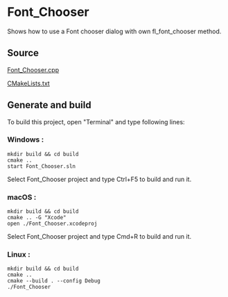 # Font_Chooser

Shows how to use a Font chooser dialog with own fl_font_chooser method.

## Source

[Font_Chooser.cpp](Font_Chooser.cpp)

[CMakeLists.txt](CMakeLists.txt)

## Generate and build

To build this project, open "Terminal" and type following lines:

### Windows :

``` shell
mkdir build && cd build
cmake .. 
start Font_Chooser.sln
```

Select Font_Chooser project and type Ctrl+F5 to build and run it.

### macOS :

``` shell
mkdir build && cd build
cmake .. -G "Xcode"
open ./Font_Chooser.xcodeproj
```

Select Font_Chooser project and type Cmd+R to build and run it.

### Linux :

``` shell
mkdir build && cd build
cmake .. 
cmake --build . --config Debug
./Font_Chooser
```
